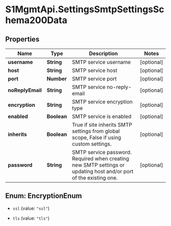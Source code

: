 # S1MgmtApi.SettingsSmtpSettingsSchema200Data

## Properties
Name | Type | Description | Notes
------------ | ------------- | ------------- | -------------
**username** | **String** | SMTP service username | [optional] 
**host** | **String** | SMTP service host | [optional] 
**port** | **Number** | SMTP service port | [optional] 
**noReplyEmail** | **String** | SMTP service no-reply-email | [optional] 
**encryption** | **String** | SMTP service encryption type | [optional] 
**enabled** | **Boolean** | SMTP service is enabled | [optional] 
**inherits** | **Boolean** | True if site inherits SMTP settings from global scope, False if using custom settings. | [optional] 
**password** | **String** | SMTP service password. Required when creating new SMTP settings or updating host and/or port of the existing one. | [optional] 


<a name="EncryptionEnum"></a>
## Enum: EncryptionEnum


* `ssl` (value: `"ssl"`)

* `tls` (value: `"tls"`)




